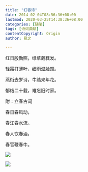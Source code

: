 ```yaml
---
title: "打春诗"
date: 2014-02-04T08:56:36+08:00
lastmod: 2020-03-25T14:38:36+08:00
categories: [随笔]
tags: [诗词曲赋]
contentCopyright: Origin
author: 易之

---
```



红日殷勤照，绿草葳蕤发。

轻霜打薄叶，细雨湿脸颊。

燕衔去岁诗，牛踏来年花。

郁结二十载，难忘旧时家。

附：立春古词

春日春风动，

春江春水流。

春人饮春酒，

春官鞭春牛。

![](http://a3.qpic.cn/psb?/d2d3ef57-0192-431a-8e3b-8099f609b5c1/3iy80InWRG3Vo7JoBDpdKBO228iHSWBWl2nCii1A4oc!/b/dBUhgU1qFgAA&ek=1&kp=1&pt=0&bo=cQSAAgAAAAABANA!&tl=1&su=0139484193&tm=1585116000&sce=0-12-12&rf=2-9)

![](http://a4.qpic.cn/psb?/d2d3ef57-0192-431a-8e3b-8099f609b5c1/P0wqaxsu1s.kUYdWPu.03rfnceOeiVgJiN5Wx3E8tTw!/b/dPCVfVB3FgAA&ek=1&kp=1&pt=0&bo=HALAAwAAAAABAPo!&tl=1&su=0160845585&tm=1585116000&sce=0-12-12&rf=2-9)
